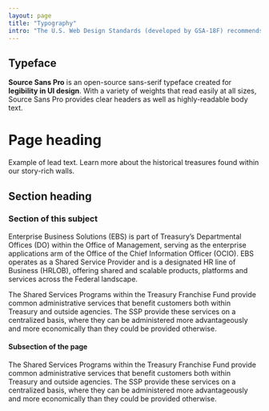 ```yaml
---
layout: page
title: "Typography"
intro: "The U.S. Web Design Standards (developed by GSA-18F) recommends a font system that uses two open-source font families: Source Sans Pro and Merriweather, both of which are designed for legibility and can beautifully adapt to a variety of visual styles."
---
```


## Typeface

**Source Sans Pro** is an open-source sans-serif typeface created for **legibility in UI design**. With a variety of weights that read easily at all sizes, Source Sans Pro provides clear headers as well as highly-readable body text.

<h1>Page heading</h1>
<p class="treas-text--lead">Example of lead text. Learn more about the historical treasures found within our story-rich walls.</p>
<h2>Section heading</h2>
<h3>Section of this subject</h3>
<p>Enterprise Business Solutions (EBS) is part of Treasury’s Departmental Offices (DO) within the Office of Management, serving as the enterprise applications arm of the Office of the Chief Information Officer (OCIO). EBS operates as a Shared Service Provider and is a designated HR line of Business (HRLOB), offering shared and scalable products, platforms and services across the Federal landscape.</p>
<p>The Shared Services Programs within the Treasury Franchise Fund provide common administrative services that benefit customers both within Treasury and outside agencies. The SSP provide these services on a centralized basis, where they can be administered more advantageously and more economically than they could be provided otherwise.</p>
<h4>Subsection of the page</h4>
<p>The Shared Services Programs within the Treasury Franchise Fund provide common administrative services that benefit customers both within Treasury and outside agencies. The SSP provide these services on a centralized basis, where they can be administered more advantageously and more economically than they could be provided otherwise.</p>

